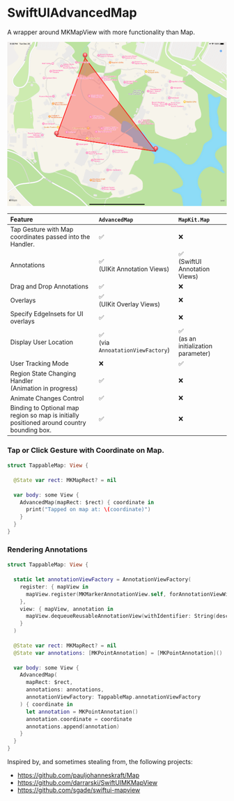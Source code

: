 # SwiftUIAdvancedMap

A wrapper around MKMapView with more functionality than Map.

![A screenshot of SwiftUIAdvancedMap in action](/Resources/screenshot.png)

| Feature  | `AdvancedMap`  | `MapKit.Map`  |
|:----------|:----------|:----------|
| Tap Gesture with Map coordinates passed into the Handler. | ✅ | ❌ |
| Annotations | ✅ <br> (UIKit Annotation Views) | ✅ <br>(SwiftUI Annotation Views) |
| Drag and Drop Annotations | ✅ | ❌ |
| Overlays | ✅ <br> (UIKit Overlay Views) | ❌ |
| Specify EdgeInsets for UI overlays | ✅ | ❌ |
| Display User Location | ✅ <br>(via `AnnoatationViewFactory`) | ✅ <br>(as an initialization parameter) |
| User Tracking Mode | ❌ | ✅ |
| Region State Changing Handler<br> (Animation in progress) | ✅ | ❌ |
| Animate Changes Control | ✅ | ❌ |
| Binding to Optional map region so map is initially positioned around country bounding box. | ✅ | ❌ |


### Tap or Click Gesture with Coordinate on Map.

```swift
struct TappableMap: View {
  
  @State var rect: MKMapRect? = nil

  var body: some View {
    AdvancedMap(mapRect: $rect) { coordinate in
      print("Tapped on map at: \(coordinate)")
    }
  }
}
```

### Rendering Annotations

```swift
struct TappableMap: View {
  
  static let annotationViewFactory = AnnotationViewFactory(
    register: { mapView in
      mapView.register(MKMarkerAnnotationView.self, forAnnotationViewWithReuseIdentifier: String(describing: MKPointAnnotation.self))
    }, 
    view: { mapView, annotation in
      mapView.dequeueReusableAnnotationView(withIdentifier: String(describing: MKPointAnnotation.self), for: annotation)
    }
  )
  
  @State var rect: MKMapRect? = nil
  @State var annotations: [MKPointAnnotation] = [MKPointAnnotation]()

  var body: some View {
    AdvancedMap(
      mapRect: $rect,
      annotations: annotations,
      annotationViewFactory: TappableMap.annotationViewFactory
    ) { coordinate in
      let annotation = MKPointAnnotation()
      annotation.coordinate = coordinate
      annotations.append(annotation)
    }
  }
}
```

Inspired by, and sometimes stealing from, the following projects:
* https://github.com/pauljohanneskraft/Map
* https://github.com/darrarski/SwiftUIMKMapView
* https://github.com/sgade/swiftui-mapview
